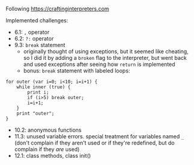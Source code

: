 Following 
https://craftinginterpreters.com

Implemented challenges:
- 6.1: `,` operator
- 6.2: `?:` operator
- 9.3: `break` statement
  - originally thought of using exceptions, but it seemed like cheating,
    so I did it by adding a `broken` flag to the interpreter, but went back and
    used exceptions after seeing how `return` is implemented
  - bonus: `break` statement with labeled loops:
```
for outer (var i=0; i<10; i=i+1) {
    while inner (true) {
        print i;
        if (i>5) break outer;
        i=i+1;
    }
    print "outer";
}
```
- 10.2: anonymous functions
- 11.3: unused variable errors. special treatment for variables named `_`
  (don't complain if they aren't used or if they're redefined, but do complain if they _are_ used)
- 12.1: class methods, class init()
